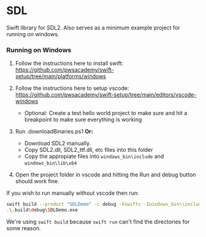 # SDL
Swift library for SDL2. Also serves as a minimum example project for running on windows.


### Running on Windows

1. Follow the instructions here to install swift: https://github.com/pwsacademy/swift-setup/tree/main/platforms/windows

2. Follow the instructions here to setup vscode: https://github.com/pwsacademy/swift-setup/tree/main/editors/vscode-windows

    * Optional: Create a test hello world project to make sure and hit a breakpoint to make sure everything is working

3. Run .downloadBinaries.ps1 **Or:** 
    * Download SDL2 manually.
    * Copy SDL2.dll, SDL2_ttf.dll, etc files into this folder
    * Copy the appropiate files into `windows_bin\include` and `windows_bin\lib\x64`

4. Open the project folder in vscode and hitting the Run and debug button should work fine.

If you wish to run manually without vscode then run:

```bash
swift build --product "SDLDemo" -c debug -Xswiftc -Iwindows_bin\\include -Xlinker -Lwindows_bin\\lib\\x64
.\.build\debug\SDLDemo.exe
```

We're using `swift build` because `swift run` can't find the directories for some reason.
